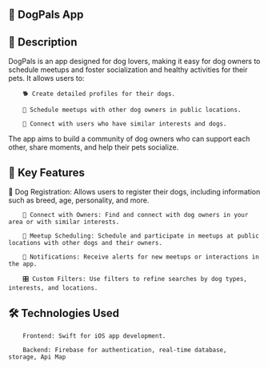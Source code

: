 ## 🐾 DogPals App

## 📖 Description

DogPals is an app designed for dog lovers, making it easy for dog owners to schedule meetups and foster socialization and healthy activities for their pets. It allows users to:

        🐕 Create detailed profiles for their dogs.

        📅 Schedule meetups with other dog owners in public locations.

        🤝 Connect with users who have similar interests and dogs.


The app aims to build a community of dog owners who can support each other, share moments, and help their pets socialize.

## 🚀 Key Features

🐾 Dog Registration: Allows users to register their dogs, including information such as breed, age, personality, and more.

        🔗 Connect with Owners: Find and connect with dog owners in your area or with similar interests.
        
        📆 Meetup Scheduling: Schedule and participate in meetups at public locations with other dogs and their owners.
        
        🔔 Notifications: Receive alerts for new meetups or interactions in the app.
        
        🎛️ Custom Filters: Use filters to refine searches by dog types, interests, and locations.
        
## 🛠️ Technologies Used

        Frontend: Swift for iOS app development.
        
        Backend: Firebase for authentication, real-time database,  storage, Api Map
        

